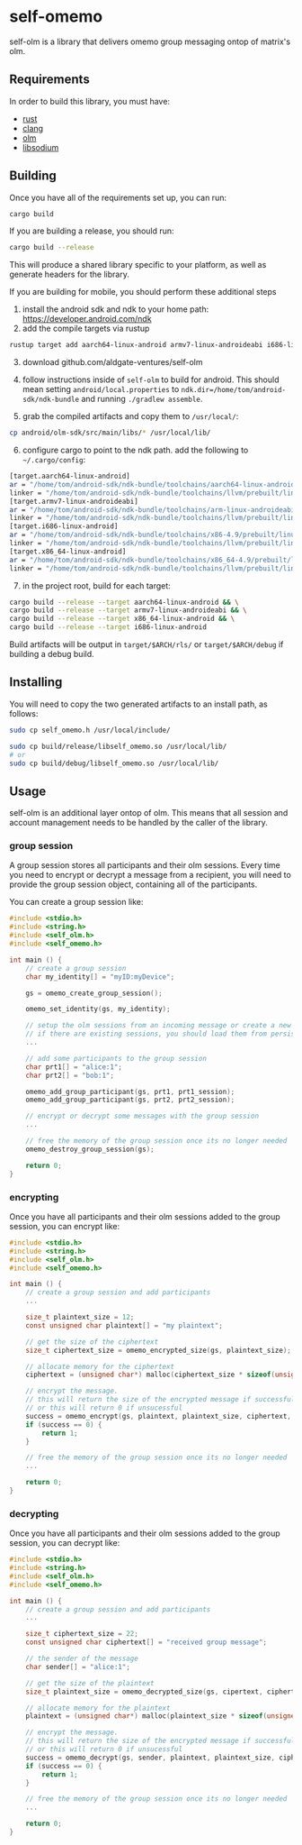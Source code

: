 # self-omemo

self-olm is a library that delivers omemo group messaging ontop of matrix's olm.

## Requirements

In order to build this library, you must have:

- [rust](https://rust-lang.org)
- [clang](https://releases.llvm.org/download.html)
- [olm](https://github.com/aldgate-ventures/olm)
- [libsodium](https://github.com/jedisct1/libsodium)

## Building

Once you have all of the requirements set up, you can run:

```sh
cargo build
```

If you are building a release, you should run:

```sh
cargo build --release
```

This will produce a shared library specific to your platform, as well as generate headers for the library.

If you are building for mobile, you should perform these additional steps

1. install the android sdk and ndk to your home path: https://developer.android.com/ndk
2. add the compile targets via rustup
```sh
rustup target add aarch64-linux-android armv7-linux-androideabi i686-linux-android x86_64-linux-android
```
3. download github.com/aldgate-ventures/self-olm

4. follow instructions inside of `self-olm` to build for android. This should mean setting `android/local.properties` to `ndk.dir=/home/tom/android-sdk/ndk-bundle` and running `./gradlew assemble`.

5. grab the compiled artifacts and copy them to `/usr/local/`:
```sh
cp android/olm-sdk/src/main/libs/* /usr/local/lib/
```

6. configure cargo to point to the ndk path. add the following to `~/.cargo/config`:
```sh
[target.aarch64-linux-android]
ar = "/home/tom/android-sdk/ndk-bundle/toolchains/aarch64-linux-android-4.9/prebuilt/linux-x86_64/bin/aarch64-linux-android-ar"
linker = "/home/tom/android-sdk/ndk-bundle/toolchains/llvm/prebuilt/linux-x86_64/bin/aarch64-linux-android21-clang"
[target.armv7-linux-androideabi]
ar = "/home/tom/android-sdk/ndk-bundle/toolchains/arm-linux-androideabi-4.9/prebuilt/linux-x86_64/bin/arm-linux-androideabi-ar"
linker = "/home/tom/android-sdk/ndk-bundle/toolchains/llvm/prebuilt/linux-x86_64/bin/armv7a-linux-androideabi21-clang"
[target.i686-linux-android]
ar = "/home/tom/android-sdk/ndk-bundle/toolchains/x86-4.9/prebuilt/linux-x86_64/bin/i686-linux-android-ar"
linker = "/home/tom/android-sdk/ndk-bundle/toolchains/llvm/prebuilt/linux-x86_64/bin/i686-linux-android21-clang"
[target.x86_64-linux-android]
ar = "/home/tom/android-sdk/ndk-bundle/toolchains/x86_64-4.9/prebuilt/linux-x86_64/bin/x86_64-linux-android-ar"
linker = "/home/tom/android-sdk/ndk-bundle/toolchains/llvm/prebuilt/linux-x86_64/bin/x86_64-linux-android21-clang"
```
7. in the project root, build for each target:
```sh
cargo build --release --target aarch64-linux-android && \
cargo build --release --target armv7-linux-androideabi && \
cargo build --release --target x86_64-linux-android && \
cargo build --release --target i686-linux-android
```

Build artifacts will be output in `target/$ARCH/rls/` or `target/$ARCH/debug` if building a debug build.


## Installing

You will need to copy the two generated artifacts to an install path, as follows:

```sh
sudo cp self_omemo.h /usr/local/include/

sudo cp build/release/libself_omemo.so /usr/local/lib/
# or
sudo cp build/debug/libself_omemo.so /usr/local/lib/
```

## Usage

self-olm is an additional layer ontop of olm. This means that all session and account management needs to be handled by the caller of the library.

### group session

A group session stores all participants and their olm sessions. Every time you need to encrypt or decrypt a message from a recipient, you will need to provide the group session object, containing all of the participants.

You can create a group session like:

```C
#include <stdio.h>
#include <string.h>
#include <self_olm.h>
#include <self_omemo.h>

int main () {
    // create a group session
    char my_identity[] = "myID:myDevice";

    gs = omemo_create_group_session();

    omemo_set_identity(gs, my_identity);

    // setup the olm sessions from an incoming message or create a new outbound session.
    // if there are existing sessions, you should load them from persistent storage.
    ...

    // add some participants to the group session
    char prt1[] = "alice:1";
    char prt2[] = "bob:1";

    omemo_add_group_participant(gs, prt1, prt1_session);
    omemo_add_group_participant(gs, prt2, prt2_session);

    // encrypt or decrypt some messages with the group session
    ...

    // free the memory of the group session once its no longer needed
    omemo_destroy_group_session(gs);

    return 0;
}
```


### encrypting

Once you have all participants and their olm sessions added to the group session, you can encrypt like:

```C
#include <stdio.h>
#include <string.h>
#include <self_olm.h>
#include <self_omemo.h>

int main () {
    // create a group session and add participants
    ...

    size_t plaintext_size = 12;
    const unsigned char plaintext[] = "my plaintext";    

    // get the size of the ciphertext
    size_t ciphertext_size = omemo_encrypted_size(gs, plaintext_size);

    // allocate memory for the ciphertext
    ciphertext = (unsigned char*) malloc(ciphertext_size * sizeof(unsigned char));

    // encrypt the message.
    // this will return the size of the encrypted message if successful
    // or this will return 0 if unsucessful
    success = omemo_encrypt(gs, plaintext, plaintext_size, ciphertext, cipertext_size);
    if (success == 0) {
        return 1;
    }

    // free the memory of the group session once its no longer needed
    ...

    return 0;
}
```

### decrypting

Once you have all participants and their olm sessions added to the group session, you can decrypt like:

```C
#include <stdio.h>
#include <string.h>
#include <self_olm.h>
#include <self_omemo.h>

int main () {
    // create a group session and add participants
    ...

    size_t ciphertext_size = 22;
    const unsigned char ciphertext[] = "received group message";

    // the sender of the message
    char sender[] = "alice:1";

    // get the size of the plaintext
    size_t plaintext_size = omemo_decrypted_size(gs, cipertext, ciphertext_size);

    // allocate memory for the plaintext
    plaintext = (unsigned char*) malloc(plaintext_size * sizeof(unsigned char));

    // encrypt the message.
    // this will return the size of the encrypted message if successful
    // or this will return 0 if unsucessful
    success = omemo_decrypt(gs, sender, plaintext, plaintext_size, ciphertext, cipertext_size);
    if (success == 0) {
        return 1;
    }

    // free the memory of the group session once its no longer needed
    ...

    return 0;
}
```
